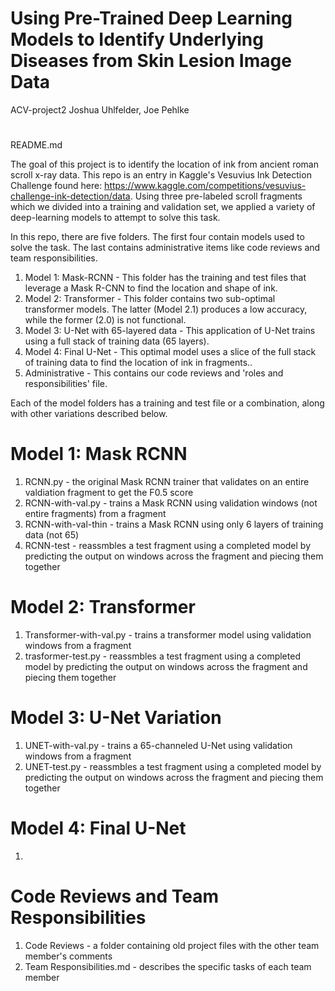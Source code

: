 # Using Pre-Trained Deep Learning Models to Identify Underlying Diseases from Skin Lesion Image Data
ACV-project2
Joshua Uhlfelder, Joe Pehlke
# 

README.md

The goal of this project is to identify the location of ink from ancient roman scroll x-ray data. This repo is an entry in Kaggle's Vesuvius Ink Detection Challenge found here: https://www.kaggle.com/competitions/vesuvius-challenge-ink-detection/data. Using three pre-labeled scroll fragments which we divided into a training and validation set, we applied a variety of deep-learning models to attempt to solve this task. 

In this repo, there are five folders. The first four contain models used to solve the task. The last contains administrative items like code reviews and team responsibilities.
1. Model 1: Mask-RCNN - This folder has the training and test files that leverage a Mask R-CNN to find the location and shape of ink.
2. Model 2: Transformer - This folder contains two sub-optimal transformer models. The latter (Model 2.1) produces a low accuracy, while the former (2.0) is not functional.
3. Model 3: U-Net with 65-layered data - This application of U-Net trains using a full stack of training data (65 layers). 
4. Model 4: Final U-Net - This optimal model uses a slice of the full stack of training data to find the location of ink in fragments.. 
5. Administrative - This contains our code reviews and 'roles and responsibilities' file.

Each of the model folders has a training and test file or a combination, along with other variations described below. 

# Model 1: Mask RCNN
1. RCNN.py - the original Mask RCNN trainer that validates on an entire valdiation fragment to get the F0.5 score
2. RCNN-with-val.py - trains a Mask RCNN using validation windows (not entire fragments) from a fragment
3. RCNN-with-val-thin - trains a Mask RCNN using only 6 layers of training data (not 65)
4. RCNN-test - reassmbles a test fragment using a completed model by predicting the output on windows across the fragment and piecing them together

# Model 2: Transformer
1. Transformer-with-val.py - trains a transformer model using validation windows from a fragment
2. trasformer-test.py - reassmbles a test fragment using a completed model by predicting the output on windows across the fragment and piecing them together

# Model 3: U-Net Variation
1. UNET-with-val.py - trains a 65-channeled U-Net using validation windows from a fragment
2. UNET-test.py - reassmbles a test fragment using a completed model by predicting the output on windows across the fragment and piecing them together

# Model 4: Final U-Net
1. 

# Code Reviews and Team Responsibilities
1. Code Reviews - a folder containing old project files with the other team member's comments
2. Team Responsibilities.md - describes the specific tasks of each team member
